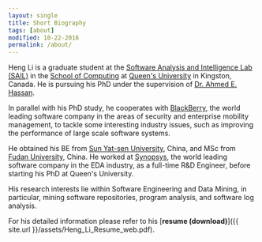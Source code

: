 ```yaml
---
layout: single
title: Short Biography
tags: [about]
modified: 10-22-2016
permalink: /about/
---
```


Heng Li is a graduate student at the [Software Analysis and Intelligence Lab (SAIL)](http://sail.cs.queensu.ca/) 
in the [School of Computing](http://www.cs.queensu.ca/) at [Queen's University](http://www.queensu.ca/) in Kingston, Canada.
He is pursuing his PhD under the supervision of [Dr. Ahmed E. Hassan](http://research.cs.queensu.ca/~ahmed/home/).

In parallel with his PhD study, he cooperates with [BlackBerry](http://ca.blackberry.com/home.html), 
the world leading software company in the areas of security and enterprise mobility management, 
to tackle some interesting industry issues, such as improving the performance of large scale software systems.

He obtained his BE from [Sun Yat-sen University](http://www.sysu.edu.cn/2012/en/index.htm), China, 
and MSc from [Fudan University](http://www.fudan.edu.cn/en/), China. 
He worked at [Synopsys](http://www.synopsys.com/home.aspx), the world leading software company in the EDA industry, 
as a full-time R&D Engineer, before starting his PhD at Queen's University. 

His research interests lie within Software Engineering and Data Mining, in particular, mining software repositories, program analysis, and software log analysis.

For his detailed information please refer to his [**resume (download)**]({{ site.url }}/assets/Heng_Li_Resume_web.pdf).